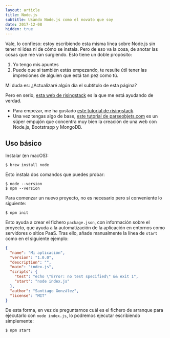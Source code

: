 ```yaml
---
layout: article
title: Node.js
subtitle: Usando Node.js como el novato que soy
date: 2017-12-08
hidden: true
---
```



Vale, lo confieso: estoy escribiendo esta misma línea sobre Node.js sin tener ni idea ni de cómo se instala. Pero de eso va la cosa, de anotar las cosas que me van surgiendo. Esto tiene un doble propósito:

1) Yo tengo mis apuntes
2) Puede que si también estás empezando, te resulte útil tener las impresiones de alguien que está tan pez como tú.

Mi duda es: ¿Actualizaré algún día el subtítulo de esta página?

Pero en serio, [esta web de risingstack](https://blog.risingstack.com/node-hero-tutorial-getting-started-with-node-js/) es la que me está ayudando de verdad.


- Para empezar, me ha gustado [este tutorial de risingstack](https://blog.risingstack.com/node-hero-tutorial-getting-started-with-node-js/).
- Una vez tengas algo de base, [este tutorial de parseobjets.com](http://parseobjects.com/nodejs-project-with-express-handlebars-and-mongoose/) es un súper empujón que concentra muy bien la creación de una web con Node.js, Bootstrapp y MongoDB.


## Uso básico

Instalar (en macOS):

    $ brew install node

Esto instala dos comandos que puedes probar:

    $ node --version
    $ npm --version

Para comenzar un nuevo proyecto, no es necesario pero sí conveniente lo siguiente:

    $ npm init

Esto ayuda a crear el fichero `package.json`, con información sobre el proyecto, que ayuda a la automatización de la aplicación en entornos como servidores o sitios PaaS. Tras ello, añade manualmente la línea de `start` como en el siguiente ejemplo:

```json
{
  "name": "Mi aplicación",
  "version": "1.0.0",
  "description": "",
  "main": "index.js",
  "scripts": {
    "test": "echo \"Error: no test specified\" && exit 1",
    "start": "node index.js"
  },
  "author": "Santiago González",
  "license": "MIT"
}
```

De esta forma, en vez de preguntarnos cuál es el fichero de arranque para ejecutarlo con `node index.js`, lo podremos ejecutar escribiendo simplemente:

    $ npm start




